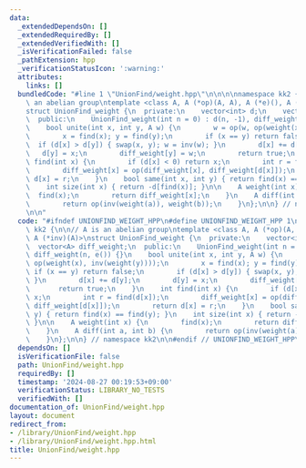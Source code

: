 ```yaml
---
data:
  _extendedDependsOn: []
  _extendedRequiredBy: []
  _extendedVerifiedWith: []
  _isVerificationFailed: false
  _pathExtension: hpp
  _verificationStatusIcon: ':warning:'
  attributes:
    links: []
  bundledCode: "#line 1 \"UnionFind/weight.hpp\"\n\n\n\nnamespace kk2 {\n\n// A is\
    \ an abelian group\ntemplate <class A, A (*op)(A, A), A (*e)(), A (*inv)(A)>\n\
    struct UnionFind_weight {\n  private:\n    vector<int> d;\n    vector<A> diff_weight;\n\
    \  public:\n    UnionFind_weight(int n = 0) : d(n, -1), diff_weight(n, e()) {}\n\
    \    bool unite(int x, int y, A w) {\n        w = op(w, op(weight(x), inv(weight(y))));\n\
    \        x = find(x); y = find(y);\n        if (x == y) return false;\n      \
    \  if (d[x] > d[y]) { swap(x, y); w = inv(w); }\n        d[x] += d[y];\n     \
    \   d[y] = x;\n        diff_weight[y] = w;\n        return true;\n    }\n    int\
    \ find(int x) {\n        if (d[x] < 0) return x;\n        int r = find(d[x]);\n\
    \        diff_weight[x] = op(diff_weight[x], diff_weight[d[x]]);\n        return\
    \ d[x] = r;\n    }\n    bool same(int x, int y) { return find(x) == find(y); }\n\
    \    int size(int x) { return -d[find(x)]; }\n\n    A weight(int x) {\n      \
    \  find(x);\n        return diff_weight[x];\n    }\n    A diff(int a, int b) {\n\
    \        return op(inv(weight(a)), weight(b));\n    }\n};\n\n} // namespace kk2\n\
    \n\n"
  code: "#ifndef UNIONFIND_WEIGHT_HPP\n#define UNIONFIND_WEIGHT_HPP 1\n\nnamespace\
    \ kk2 {\n\n// A is an abelian group\ntemplate <class A, A (*op)(A, A), A (*e)(),\
    \ A (*inv)(A)>\nstruct UnionFind_weight {\n  private:\n    vector<int> d;\n  \
    \  vector<A> diff_weight;\n  public:\n    UnionFind_weight(int n = 0) : d(n, -1),\
    \ diff_weight(n, e()) {}\n    bool unite(int x, int y, A w) {\n        w = op(w,\
    \ op(weight(x), inv(weight(y))));\n        x = find(x); y = find(y);\n       \
    \ if (x == y) return false;\n        if (d[x] > d[y]) { swap(x, y); w = inv(w);\
    \ }\n        d[x] += d[y];\n        d[y] = x;\n        diff_weight[y] = w;\n \
    \       return true;\n    }\n    int find(int x) {\n        if (d[x] < 0) return\
    \ x;\n        int r = find(d[x]);\n        diff_weight[x] = op(diff_weight[x],\
    \ diff_weight[d[x]]);\n        return d[x] = r;\n    }\n    bool same(int x, int\
    \ y) { return find(x) == find(y); }\n    int size(int x) { return -d[find(x)];\
    \ }\n\n    A weight(int x) {\n        find(x);\n        return diff_weight[x];\n\
    \    }\n    A diff(int a, int b) {\n        return op(inv(weight(a)), weight(b));\n\
    \    }\n};\n\n} // namespace kk2\n\n#endif // UNIONFIND_WEIGHT_HPP\n"
  dependsOn: []
  isVerificationFile: false
  path: UnionFind/weight.hpp
  requiredBy: []
  timestamp: '2024-08-27 00:19:53+09:00'
  verificationStatus: LIBRARY_NO_TESTS
  verifiedWith: []
documentation_of: UnionFind/weight.hpp
layout: document
redirect_from:
- /library/UnionFind/weight.hpp
- /library/UnionFind/weight.hpp.html
title: UnionFind/weight.hpp
---
```


